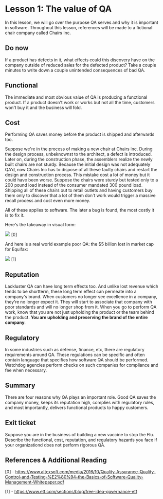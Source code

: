 # Lesson 1: The value of QA

In this lesson, we will go over the purpose QA serves and why it is important in software. Throughout this lesson, references will be made to a fictional chair company called Chairs Inc.

## Do now

If a product has defects in it, what effects could this discovery have on the company outside of reduced sales for the defected product? Take a couple minutes to write down a couple unintended consequences of bad QA.

## Functional

The immediate and most obvious value of QA is producing a functional product. If a product doesn't work or works but not all the time, customers won't buy it and the business will fold.

## Cost

Performing QA saves money before the product is shipped and afterwards too.

Suppose we're in the process of making a new chair at Chairs Inc. During the design process, unbeknownst to the architect, a defect is introduced. Later on, during the construction phase, the assemblers realize the newly built chairs are not sturdy. Because the initial design was not adequately QA'd, now Chairs Inc has to dispose of all these faulty chairs and restart the design and construction process. This mistake cost a lot of money but it could have been worse. Suppose the chairs were sturdy but tested only to a 200 pound load instead of the consumer mandated 300 pound load. Shipping all of these chairs out to retail outlets and having customers buy them only to discover that a lot of them don't work would trigger a massive recall process and cost even more money.

All of these applies to software. The later a bug is found, the most costly it is to fix it.

Here's the takeaway in visual form:

<img src='https://i.imgur.com/NjEFBqW.png'/> [0]

And here is a real world example poor QA: the $5 billion lost in market cap for Equifax:

<img src='https://www.etf.com/sites/default/files/images/2_efx.jpg'/> [1]

## Reputation

Lackluster QA can have long term effects too. And unlike lost revenue which tends to be shortterm, these long term effect can permeate into a company's brand. When customers no longer see excellence in a company, they're no longer expect it. They will start to associate that company with poor standards and will no longer shop from it. When you go to perform QA work, know that you are not just upholding the product or the team behind the product. **You are upholding and preserving the brand of the entire company**.

## Regulatory

In some industries such as defense, finance, etc, there are regulatory requirements around QA. These regulations can be specific and often contain language that specifies how software QA should be performed. Watchdog agencies perform checks on such companies for compliance and fee when necessary.

## Summary

There are four reasons why QA plays an important role. Good QA saves the company money, keeps its reputation high, complies with regulatory rules, and most importantly, delivers functional products to happy customers.

## Exit ticket

Suppose you are in the business of building a new vaccine to stop the Flu. Describe the functional, cost, reputation, and regulatory hazards you face if your organizationd does not perform rigorous QA. 

## References & Additional Reading

[0] - https://www.altexsoft.com/media/2016/10/Quality-Assurance-Quality-Control-and-Testing-%E2%80%94-the-Basics-of-Software-Quality-Management-Whitepaper.pdf

[1] - https://www.etf.com/sections/blog/free-idea-governance-etf